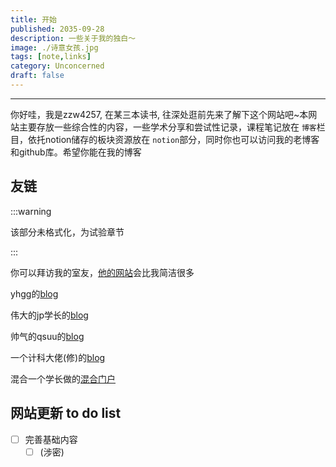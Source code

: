 ```yaml
---
title: 开始
published: 2035-09-28
description: 一些关于我的独白～
image: ./诗意女孩.jpg
tags: [note,links]
category: Unconcerned
draft: false
---
```

---

你好哇，我是zzw4257, 在某三本读书, 往深处逛前先来了解下这个网站吧~本网站主要存放一些综合性的内容，一些学术分享和尝试性记录，课程笔记放在 `博客`栏目，依托notion储存的板块资源放在 `notion`部分，同时你也可以访问我的老博客和github库。希望你能在我的博客

## 友链

:::warning

该部分未格式化，为试验章节

:::

你可以拜访我的室友，[他的网站](https://wanghx.work/)会比我简洁很多

yhgg的[blog](https://blog.cast1e.top/)

伟大的jp学长的[blog](https://note.jiepeng.tech/)

帅气的qsuu的[blog](https://brucejqs.github.io/MyNotebook/)

一个计科大佬(修)的[blog](https://note.isshikih.top/)

混合一个学长做的[混合门户](https://zju-mix.github.io/ourMIX/)

## 网站更新 to do list

- [ ] 完善基础内容
  - [ ] (涉密)
